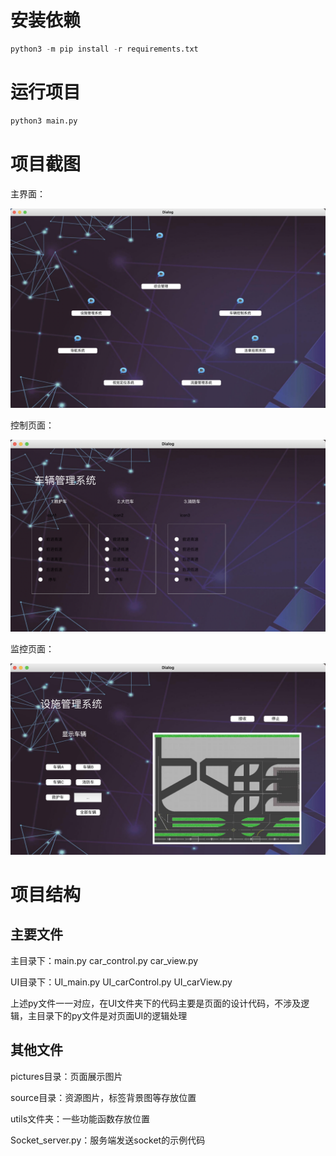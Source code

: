 # 安装依赖
```python
python3 -m pip install -r requirements.txt
```

# 运行项目
```python
python3 main.py
```

# 项目截图
主界面：

![主界面](pictures/mainUI.png)

控制页面：

![控制界面](pictures/carControl.png)

监控页面：

![监控界面](pictures/carView.png)


# 项目结构
## 主要文件

主目录下：main.py car_control.py car_view.py

UI目录下：UI_main.py UI_carControl.py UI_carView.py

上述py文件一一对应，在UI文件夹下的代码主要是页面的设计代码，不涉及逻辑，主目录下的py文件是对页面UI的逻辑处理
## 其他文件
pictures目录：页面展示图片

source目录：资源图片，标签背景图等存放位置

utils文件夹：一些功能函数存放位置

Socket_server.py：服务端发送socket的示例代码



